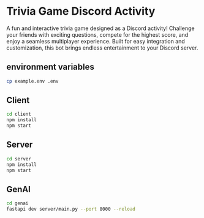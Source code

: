 # Trivia Game Discord Activity

A fun and interactive trivia game designed as a Discord activity! Challenge your friends with exciting questions, compete for the highest score, and enjoy a seamless multiplayer experience. Built for easy integration and customization, this bot brings endless entertainment to your Discord server.

## environment variables
```bash
cp example.env .env
```

## Client
```bash
cd client
npm install
npm start
```

## Server
```bash
cd server
npm install
npm start
```

## GenAI
```bash
cd genai
fastapi dev server/main.py --port 8000 --reload
```